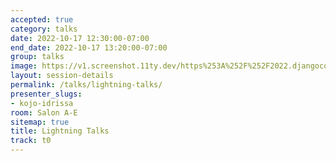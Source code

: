 ```yaml
---
accepted: true
category: talks
date: 2022-10-17 12:30:00-07:00
end_date: 2022-10-17 13:20:00-07:00
group: talks
image: https://v1.screenshot.11ty.dev/https%253A%252F%252F2022.djangocon.us%252Fpresenters%252Fkojo-idrissa%252Fopengraph%252F
layout: session-details
permalink: /talks/lightning-talks/
presenter_slugs:
- kojo-idrissa
room: Salon A-E
sitemap: true
title: Lightning Talks
track: t0
---
```

